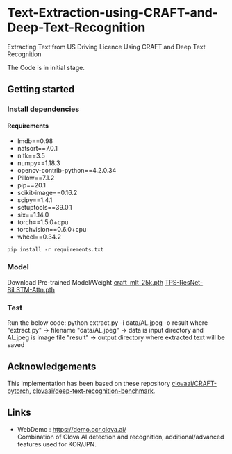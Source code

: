 # Text-Extraction-using-CRAFT-and-Deep-Text-Recognition
Extracting Text from US Driving Licence Using CRAFT and Deep Text Recognition

The Code is in initial stage.

## Getting started
### Install dependencies
#### Requirements
- lmdb==0.98
- natsort==7.0.1
- nltk==3.5
- numpy==1.18.3
- opencv-contrib-python==4.2.0.34
- Pillow==7.1.2
- pip==20.1
- scikit-image==0.16.2
- scipy==1.4.1
- setuptools==39.0.1
- six==1.14.0
- torch==1.5.0+cpu
- torchvision==0.6.0+cpu
- wheel==0.34.2
```
pip install -r requirements.txt
```
### Model
Download Pre-trained Model/Weight
[craft_mlt_25k.pth](https://drive.google.com/open?id=1Jk4eGD7crsqCCg9C9VjCLkMN3ze8kutZ)
[TPS-ResNet-BiLSTM-Attn.pth]((https://drive.google.com/drive/folders/15WPsuPJDCzhp2SvYZLRj8mAlT3zmoAMW))

### Test
Run the below code:
python extract.py -i data/AL.jpeg -o result
where "extract.py" -> filename
      "data/AL.jpeg" -> data is input directory and AL.jpeg is image file
      "result" -> output directory where extracted text will be saved

## Acknowledgements
This implementation has been based on these repository [clovaai/CRAFT-pytorch](https://github.com/clovaai/CRAFT-pytorch), [clovaai/deep-text-recognition-benchmark](https://github.com/clovaai/deep-text-recognition-benchmark).

## Links
- WebDemo : https://demo.ocr.clova.ai/ <br>
Combination of Clova AI detection and recognition, additional/advanced features used for KOR/JPN.

